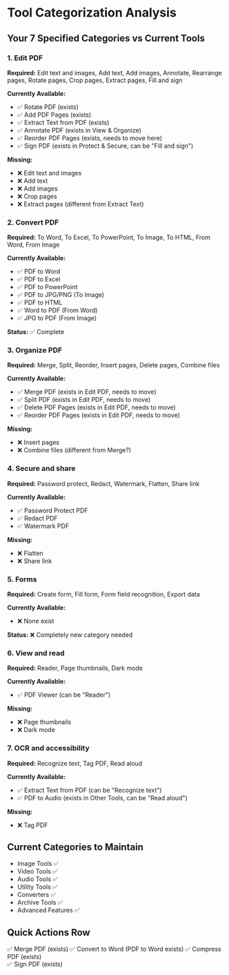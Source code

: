 # Tool Categorization Analysis

## Your 7 Specified Categories vs Current Tools

### 1. Edit PDF
**Required:** Edit text and images, Add text, Add images, Annotate, Rearrange pages, Rotate pages, Crop pages, Extract pages, Fill and sign

**Currently Available:**
- ✅ Rotate PDF (exists)
- ✅ Add PDF Pages (exists) 
- ✅ Extract Text from PDF (exists)
- ✅ Annotate PDF (exists in View & Organize)
- ✅ Reorder PDF Pages (exists, needs to move here)
- ✅ Sign PDF (exists in Protect & Secure, can be "Fill and sign")

**Missing:**
- ❌ Edit text and images
- ❌ Add text
- ❌ Add images  
- ❌ Crop pages
- ❌ Extract pages (different from Extract Text)

### 2. Convert PDF  
**Required:** To Word, To Excel, To PowerPoint, To Image, To HTML, From Word, From Image

**Currently Available:**
- ✅ PDF to Word
- ✅ PDF to Excel  
- ✅ PDF to PowerPoint
- ✅ PDF to JPG/PNG (To Image)
- ✅ PDF to HTML
- ✅ Word to PDF (From Word)
- ✅ JPG to PDF (From Image)

**Status:** ✅ Complete

### 3. Organize PDF
**Required:** Merge, Split, Reorder, Insert pages, Delete pages, Combine files

**Currently Available:**
- ✅ Merge PDF (exists in Edit PDF, needs to move)
- ✅ Split PDF (exists in Edit PDF, needs to move)
- ✅ Delete PDF Pages (exists in Edit PDF, needs to move)
- ✅ Reorder PDF Pages (exists in Edit PDF, needs to move)

**Missing:**
- ❌ Insert pages
- ❌ Combine files (different from Merge?)

### 4. Secure and share
**Required:** Password protect, Redact, Watermark, Flatten, Share link

**Currently Available:**
- ✅ Password Protect PDF
- ✅ Redact PDF
- ✅ Watermark PDF

**Missing:**
- ❌ Flatten
- ❌ Share link

### 5. Forms
**Required:** Create form, Fill form, Form field recognition, Export data

**Currently Available:**
- ❌ None exist

**Status:** ❌ Completely new category needed

### 6. View and read  
**Required:** Reader, Page thumbnails, Dark mode

**Currently Available:**
- ✅ PDF Viewer (can be "Reader")

**Missing:**
- ❌ Page thumbnails
- ❌ Dark mode

### 7. OCR and accessibility
**Required:** Recognize text, Tag PDF, Read aloud

**Currently Available:**
- ✅ Extract Text from PDF (can be "Recognize text")
- ✅ PDF to Audio (exists in Other Tools, can be "Read aloud")

**Missing:**
- ❌ Tag PDF

## Current Categories to Maintain
- Image Tools ✅
- Video Tools ✅  
- Audio Tools ✅
- Utility Tools ✅
- Converters ✅
- Archive Tools ✅
- Advanced Features ✅

## Quick Actions Row
✅ Merge PDF (exists)
✅ Convert to Word (PDF to Word exists)
✅ Compress PDF (exists)  
✅ Sign PDF (exists)